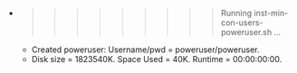* >>>>>>>>> Running inst-min-con-users-poweruser.sh ...
  * Created poweruser: Username/pwd = poweruser/poweruser.
  * Disk size = 1823540K. Space Used = 40K. Runtime = 00:00:00:00.
